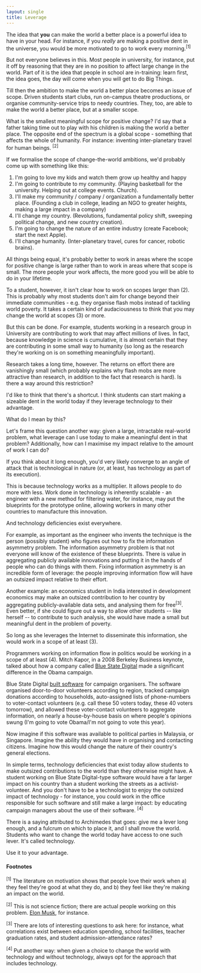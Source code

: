 ```yaml
---
layout: single
title: Leverage
---
```


<p>The idea that <strong>you</strong> can make the world a better place is a powerful idea to have in your head. For instance, if you <em>really</em> are making a positive dent in the universe, you would be more motivated to go to work every morning.<sup>[1]</sup></p>

<p>But not everyone believes in this. Most people in university, for instance, put it off by reasoning that they are in no position to affect large change in the world. Part of it is the idea that people in school are in-training: learn first, the idea goes, the day will come when you will get to do Big Things. </p>

<p>Till then the ambition to make the world a better place becomes an issue of scope. Driven students start clubs, run on-campus theatre productions, or organise community-service trips to needy countries. They, too, are able to make the world a better place, but at a smaller scope. </p>

<p>What is the smallest meaningful scope for positive change? I'd say that a father taking time out to play with his children is making the world a better place. The opposite end of the spectrum is a global scope - something that affects the whole of humanity. For instance: inventing inter-planetary travel for human beings. <sup>[2]</sup></p>

<p>If we formalise the scope of change-the-world ambitions, we'd probably come up with something like this: </p>

<ol>
	<li>I'm going to love my kids and watch them grow up healthy and happy</li>
	<li>I'm going to contribute to my community. (Playing basketball for the university. Helping out at college events. Church).</li>
	<li>I'll make my community / company / organization a fundamentally better place. (Founding a club in college, leading an NGO to greater heights, making a large impact in a company) </li>
	<li>I'll change my country. (Revolutions, fundamental policy shift, sweeping political change, and new country creation).</li>
	<li>I'm going to change the nature of an entire industry (create Facebook; start the next Apple).</li>
	<li>I'll change humanity. (Inter-planetary travel, cures for cancer, robotic brains).</li>
</ol>

<p>All things being equal, it's probably better to work in areas where the scope for positive change is large rather than to work in areas where that scope is small. The more people your work affects, the more good you will be able to do in your lifetime. </p>

<p>To a student, however, it isn't clear how to work on scopes larger than (2). This is probably why most students don't aim for change beyond their immediate communities - e.g. they organise flash mobs instead of tackling world poverty. It takes a certain kind of audaciousness to think that you may change the world at scopes (3) or more.</p>

<p>But this can be done. For example, students working in a research group in University are contributing to work that may affect millions of lives. In fact, because knowledge in science is cumulative, it is almost certain that they are contributing in some small way to humanity (so long as the research they're working on is on something meaningfully important).</p>

<p>Research takes a long time, however. The returns on effort there are vanishingly small (which probably explains why flash mobs are more attractive than research, in addition to the fact that research is hard). Is there a way around this restriction?</p>

<p>I'd like to think that there's a shortcut. I think students can start making a sizeable dent in the world today if they leverage technology to their advantage. </p>

<p>What do I mean by this? </p>

<p>Let's frame this question another way: given a large, intractable real-world problem, what leverage can I use today to make a meaningful dent in that problem? Additionally, how can I maximise my impact relative to the amount of work I can do? </p>

<p>If you think about it  long enough, you'd very likely converge to an angle of attack that is technological in nature (or, at least, has technology as part of its execution).</p>

<p>This is because technology works as a multiplier. It allows people to do more with less. Work done in technology is inherently scalable - an engineer with a new method for filtering water, for instance, may put the blueprints for the prototype online, allowing workers in many other countries to manufacture this innovation. </p>

<p>And technology deficiencies exist everywhere.</p>

<p>For example, as important as the engineer who invents the technique is the person (possibly student) who figures out how to fix the information asymmetry problem. The information asymmetry problem is that not everyone will know of the existence of these blueprints. There is value in aggregating publicly available innovations and putting it in the hands of people who can do things with them. Fixing information asymmetry is an incredible form of leverage: the people improving information flow will have an outsized impact relative to their effort. </p>

<p>Another example: an economics student in India interested in development economics may make an outsized contribution to her country by aggregating publicly-available data sets, and analysing them for free<sup>[3]</sup>. Even better, if she could figure out a way to allow other students -- like herself -- to contribute to such analysis, she would have made a small but meaningful dent in the problem of poverty.</p>

<p>So long as she leverages the Internet to disseminate this information, she would work in a scope of at least (3). </p>

<p>Programmers working on information flow in politics would be working in a scope of at least (4). Mitch Kapor, in a 2008 Berkeley Business keynote, talked about how a company called <a href="http://www.bluestatedigital.com/">Blue State Digital</a> made a significant difference in the Obama campaign. </p>

<p>Blue State Digital <a href="http://www.bluestatedigital.com/work/case-studies/barack-obama">built software</a> for campaign organisers. The software organised door-to-door volunteers according to region, tracked campaign donations according to households, auto-assigned lists of phone-numbers to voter-contact volunteers (e.g. call these 50 voters today, these 40 voters tomorrow), and allowed these voter-contact volunteers to aggregate information, on nearly a house-by-house basis on where people's opinions swung (I'm going to vote Obama/I'm not going to vote this year). </p>

<p>Now imagine if this software was available to political parties in Malaysia, or Singapore. Imagine the ability they would have in organising and contacting citizens. Imagine how this would change the nature of their country's general elections.</p>

<p>In simple terms, technology deficiencies that exist today allow students to make outsized contributions to the world than they otherwise might have. A student working on Blue State Digital-type software would have a far larger impact on his country than a student working the streets as a activist-volunteer. And you don't have to be a technologist to enjoy the outsized impact of technology - for instance, you could work in the office responsible for such software and still make a large impact: by educating campaign managers about the use of their software. <sup>[4]</sup></p>

<p>There is a saying attributed to Archimedes that goes: give me a lever long enough, and a fulcrum on which to place it, and I shall move the world. Students who want to change the world today have access to one such lever. It's called technology.</p>

<p>Use it to your advantage.</p>

<p><h4>Footnotes</h4></p>

<p><sup>[1]</sup> The literature on motivation shows that people love their work when a) they feel they're good at what they do, and b) they feel like they're making an impact on the world.</p>

<p><sup>[2]</sup> This is not science fiction; there are actual people working on this problem. <a href="http://en.wikipedia.org/wiki/Elon_Musk">Elon Musk</a>, for instance.</p>

<p><sup>[3]</sup> There are lots of interesting questions to ask here: for instance, what correlations exist between education spending, school facilities, teacher graduation rates, and student admission-attendance rates?</p>

<p><sup>[4]</sup> Put another way: when given a choice to change the world with technology and without technology, always opt for the approach that includes technology.</p>

